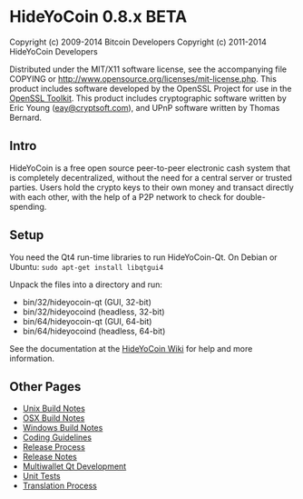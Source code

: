 HideYoCoin 0.8.x BETA
====================

Copyright (c) 2009-2014 Bitcoin Developers
Copyright (c) 2011-2014 HideYoCoin Developers

Distributed under the MIT/X11 software license, see the accompanying
file COPYING or http://www.opensource.org/licenses/mit-license.php.
This product includes software developed by the OpenSSL Project for use in the [OpenSSL Toolkit](http://www.openssl.org/). This product includes
cryptographic software written by Eric Young ([eay@cryptsoft.com](mailto:eay@cryptsoft.com)), and UPnP software written by Thomas Bernard.


Intro
---------------------
HideYoCoin is a free open source peer-to-peer electronic cash system that is
completely decentralized, without the need for a central server or trusted
parties.  Users hold the crypto keys to their own money and transact directly
with each other, with the help of a P2P network to check for double-spending.


Setup
---------------------
You need the Qt4 run-time libraries to run HideYoCoin-Qt. On Debian or Ubuntu:
	`sudo apt-get install libqtgui4`

Unpack the files into a directory and run:

- bin/32/hideyocoin-qt (GUI, 32-bit)
- bin/32/hideyocoind (headless, 32-bit)
- bin/64/hideyocoin-qt (GUI, 64-bit)
- bin/64/hideyocoind (headless, 64-bit)

See the documentation at the [HideYoCoin Wiki](http://hideyocoin.info)
for help and more information.


Other Pages
---------------------
- [Unix Build Notes](build-unix.md)
- [OSX Build Notes](build-osx.md)
- [Windows Build Notes](build-msw.md)
- [Coding Guidelines](coding.md)
- [Release Process](release-process.md)
- [Release Notes](release-notes.md)
- [Multiwallet Qt Development](multiwallet-qt.md)
- [Unit Tests](unit-tests.md)
- [Translation Process](translation_process.md)
